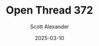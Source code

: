---
layout: podcast
title: "Open Thread 372"
author: Scott Alexander
description: https://www.astralcodexten.com/p/open-thread-372
date: 2025-03-10
length: 331299
duration: 83
guid: open-thread-372
---